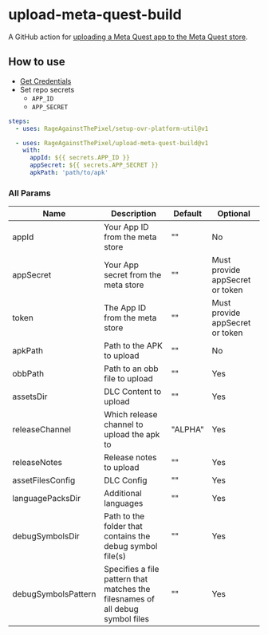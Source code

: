 # upload-meta-quest-build

A GitHub action for [uploading a Meta Quest app to the Meta Quest store](https://developer.oculus.com/resources/publish-reference-platform-command-line-utility/#upload-quest).

## How to use

* [Get Credentials](https://developer.oculus.com/resources/publish-reference-platform-command-line-utility/#credentials)
* Set repo secrets
  * `APP_ID`
  * `APP_SECRET`

```yaml
steps:
  - uses: RageAgainstThePixel/setup-ovr-platform-util@v1

  - uses: RageAgainstThePixel/upload-meta-quest-build@v1
    with:
      appId: ${{ secrets.APP_ID }}
      appSecret: ${{ secrets.APP_SECRET }}
      apkPath: 'path/to/apk'
```

### All Params
| Name | Description | Default | Optional
| ---- | ----------- | ------- |---------|
| appId | Your App ID from the meta store | "" | No |
| appSecret | Your App secret from the meta store | "" | Must provide appSecret or token |
| token | The App ID from the meta store | "" | Must provide appSecret or token |
| apkPath | Path to the APK to upload | "" | No |
| obbPath | Path to an obb file to upload | "" | Yes |
| assetsDir | DLC Content to upload | "" | Yes |
| releaseChannel | Which release channel to upload the apk to | "ALPHA" | Yes |
| releaseNotes | Release notes to upload | "" | Yes |
| assetFilesConfig | DLC Config | "" | Yes |
| languagePacksDir | Additional languages | "" | Yes |
| debugSymbolsDir | Path to the folder that contains the debug symbol file(s) | "" | Yes |
| debugSymbolsPattern | Specifies a file pattern that matches the filesnames of all debug symbol files | "" | Yes |
